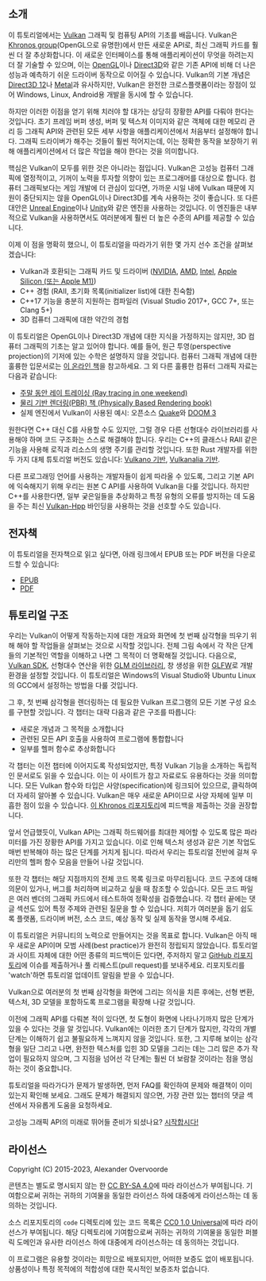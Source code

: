 ## 소개

이 튜토리얼에서는 [Vulkan](https://www.khronos.org/vulkan/) 그래픽 및 컴퓨팅 API의 기초를 배웁니다. Vulkan은 [Khronos group](https://www.khronos.org/)(OpenGL으로 유명한)에서 만든 새로운 API로, 최신 그래픽 카드를 훨씬 더 잘 추상화합니다. 이 새로운 인터페이스를 통해 애플리케이션이 무엇을 하려는지 더 잘 기술할 수 있으며, 이는 [OpenGL](https://en.wikipedia.org/wiki/OpenGL)이나 [Direct3D](https://en.wikipedia.org/wiki/Direct3D)와 같은 기존 API에 비해 더 나은 성능과 예측하기 쉬운 드라이버 동작으로 이어질 수 있습니다. Vulkan의 기본 개념은 [Direct3D 12](https://en.wikipedia.org/wiki/Direct3D#Direct3D_12)나 [Metal](https://en.wikipedia.org/wiki/Metal_(API))과 유사하지만, Vulkan은 완전한 크로스플랫폼이라는 장점이 있어 Windows, Linux, Android용 개발을 동시에 할 수 있습니다.

하지만 이러한 이점을 얻기 위해 치러야 할 대가는 상당히 장황한 API를 다뤄야 한다는 것입니다. 초기 프레임 버퍼 생성, 버퍼 및 텍스처 이미지와 같은 객체에 대한 메모리 관리 등 그래픽 API와 관련된 모든 세부 사항을 애플리케이션에서 처음부터 설정해야 합니다. 그래픽 드라이버가 해주는 것들이 훨씬 적어지는데, 이는 정확한 동작을 보장하기 위해 애플리케이션에서 더 많은 작업을 해야 한다는 것을 의미합니다.

핵심은 Vulkan이 모두를 위한 것은 아니라는 점입니다. Vulkan은 고성능 컴퓨터 그래픽에 열정적이고, 기꺼이 노력을 투자할 의향이 있는 프로그래머를 대상으로 합니다. 컴퓨터 그래픽보다는 게임 개발에 더 관심이 있다면, 가까운 시일 내에 Vulkan 때문에 지원이 중단되지는 않을 OpenGL이나 Direct3D를 계속 사용하는 것이 좋습니다. 또 다른 대안은 [Unreal Engine](https://en.wikipedia.org/wiki/Unreal_Engine#Unreal_Engine_4)이나 [Unity](https://en.wikipedia.org/wiki/Unity_(game_engine))와 같은 엔진을 사용하는 것입니다. 이 엔진들은 내부적으로 Vulkan을 사용하면서도 여러분에게 훨씬 더 높은 수준의 API를 제공할 수 있습니다.

이제 이 점을 명확히 했으니, 이 튜토리얼을 따라가기 위한 몇 가지 선수 조건을 살펴보겠습니다:

*   Vulkan과 호환되는 그래픽 카드 및 드라이버 ([NVIDIA](https://developer.nvidia.com/vulkan-driver), [AMD](http://www.amd.com/en-us/innovations/software-technologies/technologies-gaming/vulkan), [Intel](https://software.intel.com/en-us/blogs/2016/03/14/new-intel-vulkan-beta-1540204404-graphics-driver-for-windows-78110-1540), [Apple Silicon (또는 Apple M1)](https://www.phoronix.com/scan.php?page=news_item&px=Apple-Silicon-Vulkan-MoltenVK))
*   C++ 경험 (RAII, 초기화 목록(initializer list)에 대한 친숙함)
*   C++17 기능을 충분히 지원하는 컴파일러 (Visual Studio 2017+, GCC 7+, 또는 Clang 5+)
*   3D 컴퓨터 그래픽에 대한 약간의 경험

이 튜토리얼은 OpenGL이나 Direct3D 개념에 대한 지식을 가정하지는 않지만, 3D 컴퓨터 그래픽의 기초는 알고 있어야 합니다. 예를 들어, 원근 투영(perspective projection)의 기저에 있는 수학은 설명하지 않을 것입니다. 컴퓨터 그래픽 개념에 대한 훌륭한 입문서로는 [이 온라인 책](https://paroj.github.io/gltut/)을 참고하세요. 그 외 다른 훌륭한 컴퓨터 그래픽 자료는 다음과 같습니다:

*   [주말 동안 레이 트레이싱 (Ray tracing in one weekend)](https://github.com/RayTracing/raytracing.github.io)
*   [물리 기반 렌더링(PBR) 책 (Physically Based Rendering book)](http://www.pbr-book.org/)
*   실제 엔진에서 Vulkan이 사용된 예시: 오픈소스 [Quake](https://github.com/Novum/vkQuake)와 [DOOM 3](https://github.com/DustinHLand/vkDOOM3)

원한다면 C++ 대신 C를 사용할 수도 있지만, 그럴 경우 다른 선형대수 라이브러리를 사용해야 하며 코드 구조화는 스스로 해결해야 합니다. 우리는 C++의 클래스나 RAII 같은 기능을 사용해 로직과 리소스의 생명 주기를 관리할 것입니다. 또한 Rust 개발자를 위한 두 가지 대체 튜토리얼 버전도 있습니다: [Vulkano 기반](https://github.com/bwasty/vulkan-tutorial-rs), [Vulkanalia 기반](https://kylemayes.github.io/vulkanalia).

다른 프로그래밍 언어를 사용하는 개발자들이 쉽게 따라올 수 있도록, 그리고 기본 API에 익숙해지기 위해 우리는 원본 C API를 사용하여 Vulkan을 다룰 것입니다. 하지만 C++를 사용한다면, 일부 궂은일들을 추상화하고 특정 유형의 오류를 방지하는 데 도움을 주는 최신 [Vulkan-Hpp](https://github.com/KhronosGroup/Vulkan-Hpp) 바인딩을 사용하는 것을 선호할 수도 있습니다.

## 전자책

이 튜토리얼을 전자책으로 읽고 싶다면, 아래 링크에서 EPUB 또는 PDF 버전을 다운로드할 수 있습니다:

*   [EPUB](https://vulkan-tutorial.com/resources/vulkan_tutorial_en.epub)
*   [PDF](https://vulkan-tutorial.com/resources/vulkan_tutorial_en.pdf)

## 튜토리얼 구조

우리는 Vulkan이 어떻게 작동하는지에 대한 개요와 화면에 첫 번째 삼각형을 띄우기 위해 해야 할 작업들을 살펴보는 것으로 시작할 것입니다. 전체 그림 속에서 각 작은 단계들의 기본적인 역할을 이해하고 나면 그 목적이 더 명확해질 것입니다. 다음으로, [Vulkan SDK](https://lunarg.com/vulkan-sdk/), 선형대수 연산을 위한 [GLM 라이브러리](http://glm.g-truc.net/), 창 생성을 위한 [GLFW](http://www.glfw.org/)로 개발 환경을 설정할 것입니다. 이 튜토리얼은 Windows의 Visual Studio와 Ubuntu Linux의 GCC에서 설정하는 방법을 다룰 것입니다.

그 후, 첫 번째 삼각형을 렌더링하는 데 필요한 Vulkan 프로그램의 모든 기본 구성 요소를 구현할 것입니다. 각 챕터는 대략 다음과 같은 구조를 따릅니다:

*   새로운 개념과 그 목적을 소개합니다
*   관련된 모든 API 호출을 사용하여 프로그램에 통합합니다
*   일부를 헬퍼 함수로 추상화합니다

각 챕터는 이전 챕터에 이어지도록 작성되었지만, 특정 Vulkan 기능을 소개하는 독립적인 문서로도 읽을 수 있습니다. 이는 이 사이트가 참고 자료로도 유용하다는 것을 의미합니다. 모든 Vulkan 함수와 타입은 사양(specification)에 링크되어 있으므로, 클릭하여 더 자세히 알아볼 수 있습니다. Vulkan은 매우 새로운 API이므로 사양 자체에 일부 미흡한 점이 있을 수 있습니다. [이 Khronos 리포지토리](https://github.com/KhronosGroup/Vulkan-Docs)에 피드백을 제출하는 것을 권장합니다.

앞서 언급했듯이, Vulkan API는 그래픽 하드웨어를 최대한 제어할 수 있도록 많은 파라미터를 가진 장황한 API를 가지고 있습니다. 이로 인해 텍스처 생성과 같은 기본 작업도 매번 반복해야 하는 많은 단계를 거치게 됩니다. 따라서 우리는 튜토리얼 전반에 걸쳐 우리만의 헬퍼 함수 모음을 만들어 나갈 것입니다.

또한 각 챕터는 해당 지점까지의 전체 코드 목록 링크로 마무리됩니다. 코드 구조에 대해 의문이 있거나, 버그를 처리하며 비교하고 싶을 때 참조할 수 있습니다. 모든 코드 파일은 여러 벤더의 그래픽 카드에서 테스트하여 정확성을 검증했습니다. 각 챕터 끝에는 댓글 섹션도 있어 특정 주제와 관련된 질문을 할 수 있습니다. 저희가 여러분을 돕기 쉽도록 플랫폼, 드라이버 버전, 소스 코드, 예상 동작 및 실제 동작을 명시해 주세요.

이 튜토리얼은 커뮤니티의 노력으로 만들어지는 것을 목표로 합니다. Vulkan은 아직 매우 새로운 API이며 모범 사례(best practice)가 완전히 정립되지 않았습니다. 튜토리얼과 사이트 자체에 대한 어떤 종류의 피드백이든 있다면, 주저하지 말고 [GitHub 리포지토리](https://github.com/Overv/VulkanTutorial)에 이슈를 제출하거나 풀 리퀘스트(pull request)를 보내주세요. 리포지토리를 'watch'하면 튜토리얼 업데이트 알림을 받을 수 있습니다.

Vulkan으로 여러분의 첫 번째 삼각형을 화면에 그리는 의식을 치른 후에는, 선형 변환, 텍스처, 3D 모델을 포함하도록 프로그램을 확장해 나갈 것입니다.

이전에 그래픽 API를 다뤄본 적이 있다면, 첫 도형이 화면에 나타나기까지 많은 단계가 있을 수 있다는 것을 알 것입니다. Vulkan에는 이러한 초기 단계가 많지만, 각각의 개별 단계는 이해하기 쉽고 불필요하게 느껴지지 않을 것입니다. 또한, 그 지루해 보이는 삼각형을 일단 그리고 나면, 완전한 텍스처를 입힌 3D 모델을 그리는 데는 그리 많은 추가 작업이 필요하지 않으며, 그 지점을 넘어선 각 단계는 훨씬 더 보람찰 것이라는 점을 명심하는 것이 중요합니다.

튜토리얼을 따라가다가 문제가 발생하면, 먼저 FAQ를 확인하여 문제와 해결책이 이미 있는지 확인해 보세요. 그래도 문제가 해결되지 않으면, 가장 관련 있는 챕터의 댓글 섹션에서 자유롭게 도움을 요청하세요.

고성능 그래픽 API의 미래로 뛰어들 준비가 되셨나요? [시작합시다!](!ko/Overview)

## 라이선스

Copyright (C) 2015-2023, Alexander Overvoorde

콘텐츠는 별도로 명시되지 않는 한 [CC BY-SA 4.0](https://creativecommons.org/licenses/by-sa/4.0/)에 따라 라이선스가 부여됩니다. 기여함으로써 귀하는 귀하의 기여물을 동일한 라이선스 하에 대중에게 라이선스하는 데 동의하는 것입니다.

소스 리포지토리의 `code` 디렉토리에 있는 코드 목록은 [CC0 1.0 Universal](https://creativecommons.org/publicdomain/zero/1.0/)에 따라 라이선스가 부여됩니다. 해당 디렉토리에 기여함으로써 귀하는 귀하의 기여물을 동일한 퍼블릭 도메인과 유사한 라이선스 하에 대중에게 라이선스하는 데 동의하는 것입니다.

이 프로그램은 유용할 것이라는 희망으로 배포되지만, 어떠한 보증도 없이 배포됩니다. 상품성이나 특정 목적에의 적합성에 대한 묵시적인 보증조차 없습니다.